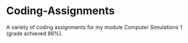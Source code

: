 # Coding-Assignments
A variety of coding assignments for my module Computer Simulations 1 (grade achieved 86%).
